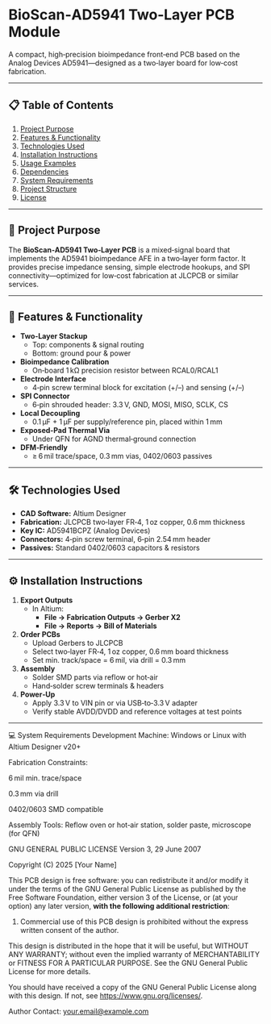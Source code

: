 # BioScan‑AD5941 Two‑Layer PCB Module

A compact, high‑precision bioimpedance front‑end PCB based on the Analog Devices AD5941—designed as a two‑layer board for low‑cost fabrication.

---

## 📋 Table of Contents

1. [Project Purpose](#project-purpose)  
2. [Features & Functionality](#features--functionality)  
3. [Technologies Used](#technologies-used)  
4. [Installation Instructions](#installation-instructions)  
5. [Usage Examples](#usage-examples)  
6. [Dependencies](#dependencies)  
7. [System Requirements](#system-requirements)  
8. [Project Structure](#project-structure)  
9. [License](#license)  

---

## 🎯 Project Purpose

The **BioScan‑AD5941 Two‑Layer PCB** is a mixed‑signal board that implements the AD5941 bioimpedance AFE in a two‑layer form factor. It provides precise impedance sensing, simple electrode hookups, and SPI connectivity—optimized for low‑cost fabrication at JLCPCB or similar services.

---

## 🌟 Features & Functionality

- **Two‑Layer Stackup**  
  - Top: components & signal routing  
  - Bottom: ground pour & power  
- **Bioimpedance Calibration**  
  - On‑board 1 kΩ precision resistor between RCAL0/RCAL1  
- **Electrode Interface**  
  - 4‑pin screw terminal block for excitation (+/–) and sensing (+/–)  
- **SPI Connector**  
  - 6‑pin shrouded header: 3.3 V, GND, MOSI, MISO, SCLK, CS  
- **Local Decoupling**  
  - 0.1 µF + 1 µF per supply/reference pin, placed within 1 mm  
- **Exposed‑Pad Thermal Via**  
  - Under QFN for AGND thermal‑ground connection  
- **DFM‑Friendly**  
  - ≥ 6 mil trace/space, 0.3 mm vias, 0402/0603 passives  

---

## 🛠 Technologies Used

- **CAD Software:** Altium Designer  
- **Fabrication:** JLCPCB two‑layer FR‑4, 1 oz copper, 0.6 mm thickness  
- **Key IC:** AD5941BCPZ (Analog Devices)  
- **Connectors:** 4‑pin screw terminal, 6‑pin 2.54 mm header  
- **Passives:** Standard 0402/0603 capacitors & resistors  

---

## ⚙️ Installation Instructions

1. **Export Outputs**  
   - In Altium:  
     - **File → Fabrication Outputs → Gerber X2**  
     - **File → Reports → Bill of Materials**  
2. **Order PCBs**  
   - Upload Gerbers to JLCPCB  
   - Select two‑layer FR‑4, 1 oz copper, 0.6 mm board thickness  
   - Set min. track/space = 6 mil, via drill = 0.3 mm  
3. **Assembly**  
   - Solder SMD parts via reflow or hot‑air  
   - Hand‑solder screw terminals & headers  
4. **Power‑Up**  
   - Apply 3.3 V to VIN pin or via USB‑to‑3.3 V adapter  
   - Verify stable AVDD/DVDD and reference voltages at test points  

---

💻 System Requirements
Development Machine: Windows or Linux with Altium Designer v20+

Fabrication Constraints:

6 mil min. trace/space

0.3 mm via drill

0402/0603 SMD compatible

Assembly Tools: Reflow oven or hot‑air station, solder paste, microscope (for QFN)


GNU GENERAL PUBLIC LICENSE
Version 3, 29 June 2007

Copyright (C) 2025 [Your Name]

This PCB design is free software: you can redistribute it and/or modify it
under the terms of the GNU General Public License as published by the Free
Software Foundation, either version 3 of the License, or (at your option)
any later version, **with the following additional restriction**:

1. Commercial use of this PCB design is prohibited without the express
   written consent of the author.

This design is distributed in the hope that it will be useful,
but WITHOUT ANY WARRANTY; without even the implied warranty of
MERCHANTABILITY or FITNESS FOR A PARTICULAR PURPOSE. See the
GNU General Public License for more details.

You should have received a copy of the GNU General Public License
along with this design. If not, see <https://www.gnu.org/licenses/>.

Author Contact: your.email@example.com
